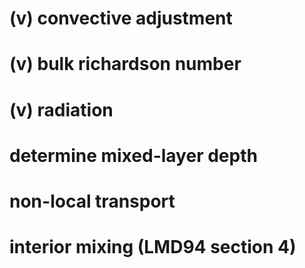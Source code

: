 
# (v) convective adjustment
# (v) bulk richardson number
# (v) radiation
# determine mixed-layer depth 
# non-local transport
# interior mixing (LMD94 section 4)
